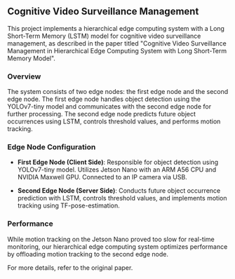 ## Cognitive Video Surveillance Management

This project implements a hierarchical edge computing system with a Long Short-Term Memory (LSTM) model for cognitive video surveillance management, as described in the paper titled "Cognitive Video Surveillance Management in Hierarchical Edge Computing System with Long Short-Term Memory Model".

### Overview

The system consists of two edge nodes: the first edge node and the second edge node. The first edge node handles object detection using the YOLOv7-tiny model and communicates with the second edge node for further processing. The second edge node predicts future object occurrences using LSTM, controls threshold values, and performs motion tracking.

### Edge Node Configuration

- **First Edge Node (Client Side)**: Responsible for object detection using YOLOv7-tiny model. Utilizes Jetson Nano with an ARM A56 CPU and NVIDIA Maxwell GPU. Connected to an IP camera via USB.
  
- **Second Edge Node (Server Side)**: Conducts future object occurrence prediction with LSTM, controls threshold values, and implements motion tracking using TF-pose-estimation. 

### Performance

While motion tracking on the Jetson Nano proved too slow for real-time monitoring, our hierarchical edge computing system optimizes performance by offloading motion tracking to the second edge node.

For more details, refer to the original paper.